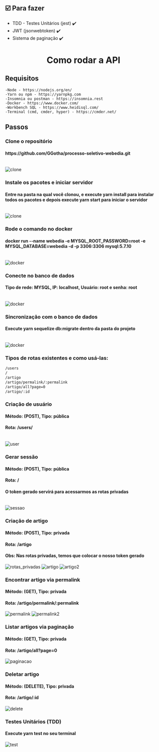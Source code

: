 ## :ballot_box_with_check: Para fazer

- TDD - Testes Unitários (jest) :heavy_check_mark:
- JWT (jsonwebtoken) :heavy_check_mark:
- Sistema de paginação :heavy_check_mark:

<h1 align="center">
    Como rodar a API
</h1>

## Requisitos

```
-Node - https://nodejs.org/en/
-Yarn ou npm - https://yarnpkg.com
-Insomnia ou postman - https://insomnia.rest
-Docker - https://www.docker.com/
-Workbench SQL - https://www.heidisql.com/
-Terminal (cmd, cmder, hyper) - https://cmder.net/
```

## Passos

<h3>Clone o repositório</h3>
<h4>https://github.com/GGotha/processo-seletivo-webedia.git</h4>
<br>
<img src="./src/assets/readme/clone.png" alt="clone">

<h3>Instale os pacotes e iniciar servidor</h3>
<h4>Entre na pasta na qual você clonou, e execute yarn install para instalar todos os pacotes e depois execute yarn
    start para iniciar o servidor</h4>
<br>
<img src="./src/assets/readme/install.png" alt="clone">

<h3>Rode o comando no docker</h3>
<h4>docker run --name webedia -e MYSQL_ROOT_PASSWORD=root -e
    MYSQL_DATABASE=webedia -d -p 3306:3306 mysql:5.7.10</h4>
<br>
<img src="./src/assets/readme/docker.png" alt="docker">

<h3>Conecte no banco de dados</h3>
<h4>Tipo de rede: MYSQL, IP: localhost, Usuário: root e senha: root</h4>
<br>
<img src="./src/assets/readme/db.png" alt="docker">

<h3>Sincronização com o banco de dados</h3>
<h4>Execute yarn sequelize db:migrate dentro da pasta do projeto</h4>
<br>
<img src="./src/assets/readme/migration.png" alt="docker">

<h3>Tipos de rotas existentes e como usá-las:</h3>

```bash
/users
/
/artigo
/artigo/permalink/:permalink
/artigo/all?page=0
/artigo/:id
```

<h3>Criação de usuário</h3>
<h4>Método: (POST), Tipo: pública</h4>
<h4>Rota: /users/</h4>
<br>
<img src="./src/assets/readme/user.png" alt="user">
<h3>Gerar sessão</h3>
<h4>Método: (POST), Tipo: pública</h4>
<h4>Rota: /</h4>
<h4>O token gerado servirá para acessarmos as rotas privadas</h4>
<br>
<img src="./src/assets/readme/sessao.png" alt="sessao">
<br>
<h3>Criação de artigo</h3>
<h4>Método: (POST), Tipo: privada</h4>
<h4>Rota: /artigo</h4>
<h4>Obs: Nas rotas privadas, temos que colocar o nosso token gerado</h4>
<img src="./src/assets/readme/rotas_privadas.png" alt="rotas_privadas">
<img src="./src/assets/readme/artigo.png" alt="artigo">
<img src="./src/assets/readme/artigo2.png" alt="artigo2">
<br>
<h3>Encontrar artigo via permalink</h3>
<h4>Método: (GET), Tipo: privada</h4>
<h4>Rota: /artigo/permalink/:permalink</h4>
<img src="./src/assets/readme/permalink.png" alt="permalink">
<img src="./src/assets/readme/permalink2.png" alt="permalink2">
<br>
<h3>Listar artigos via paginação</h3>
<h4>Método: (GET), Tipo: privada</h4>
<h4>Rota: /artigo/all?page=0</h4>
<img src="./src/assets/readme/paginacao.png" alt="paginacao">
<br>
<h3>Deletar artigo</h3>
<h4>Método: (DELETE), Tipo: privada</h4>
<h4>Rota: /artigo/:id</h4>
<img src="./src/assets/readme/delete.png" alt="delete">
<br>
<h3>Testes Unitários (TDD)</h3>
<h4>Execute yarn test no seu terminal</h4>
<img src="./src/assets/readme/test.png" alt="test">
<br>
